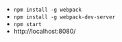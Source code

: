 - `npm install -g webpack`
- `npm install -g webpack-dev-server`
- `npm start`
- http://localhost:8080/